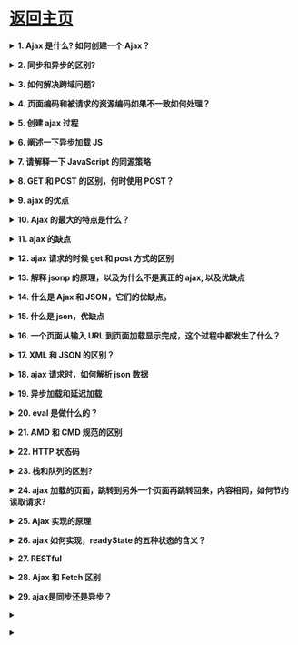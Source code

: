 # [返回主页](https://github.com/yisainan/web-interview/blob/master/README.md)

<b><details><summary>1. Ajax 是什么? 如何创建一个 Ajax？</summary></b>

参考答案：Ajax 全称是 asychronous javascript and xml，可以说是已有技术的组合，主要用来实现客户端与服务器端的异步交互，实现页面的局部刷新。

基本步骤 4 步走：（创建对象、建立连接、发送数据、接收数据）

解析：

```

    1：我要创建一个XMLHttpRequest 对象。
    var xhr=new XMLHttpRequest() 创建对象

    2：我要发送请求，我要跟服务器建立一个连接。

    xhr.open("type 提交方式", "url  提交的地址")

    2.1:如果是post请求，需要设置请求头

    xhr.setRequestHeader("Content-Type","application/x-www-form-urlencoded");

    3：我要发送数据给服务器。

    如果说是get 请求，请求的数据在地址的后面。
    xhr.send() 发送数据，这一步不能省略

    4：接收服务器的数据。
        服务端返回数据会调用一个回调函数。
        通过回调函数去接收数据.
    xhr.onreadystatechange=function(){
            if(xhr.readyState==4){ 响应完成了
                    if(xhr.status==200){ //响应成功了
                          responseText 属性接收服务端返回的数据.
                    }
            }
    }

```

[参与互动](https://github.com/yisainan/web-interview/issues/62)

</details>

<b><details><summary>2. 同步和异步的区别?</summary></b>

参考答案：同步：阻塞的；异步：非阻塞的。

解析：

同步：阻塞的

举例：张三叫李四去吃饭，李四一直忙得不停，张三一直等着，直到李四忙完两个人一块去吃饭；

浏览器向服务器请求数据，服务器比较忙，浏览器一直等着（页面白屏），直到服务器返回数据，浏览器才能显示页面。

异步：非阻塞的

举例：张三叫李四去吃饭，李四在忙，张三说了一声然后自己就去吃饭了，李四忙完后自己去吃；

​浏览器向服务器请求数据，服务器比较忙，浏览器可以自如的干原来的事情（显示页面），服务器返回数据的时候通知浏览器一声，浏览器把返回的数据再渲染到页面，局部更新。

[参与互动](https://github.com/yisainan/web-interview/issues/63)

</details>

<b><details><summary>3. 如何解决跨域问题?</summary></b>

参考答案：

1. jsonp ，允许 script 加载第三方资源
2. 反向代理（nginx 服务内部配置 Access-Control-Allow-Origin \*）
3. cors 前后端协作设置请求头部，Access-Control-Allow-Origin 等头部信息
4. iframe 嵌套通讯，postmessage

解析：

理解跨域的概念：协议、域名、端口都相同才同域，否则都是跨域

[参考](https://zhuanlan.zhihu.com/p/41479807)
[跨域资源共享 CORS 阮一峰](http://www.ruanyifeng.com/blog/2016/04/cors.html)

[参与互动](https://github.com/yisainan/web-interview/issues/64)

</details>

<b><details><summary>4. 页面编码和被请求的资源编码如果不一致如何处理？</summary></b>

参考答案：get 请求中的中文需要 encodeURIComponent 编码处理，post 请求不需要进行编码

[参与互动](https://github.com/yisainan/web-interview/issues/65)

</details>

<b><details><summary>5. 创建 ajax 过程</summary></b>

参考答案：

1. 创建 XMLHttpRequest 对象,也就是创建一个异步调用对象

2. 创建一个新的 HTTP 请求,并指定该 HTTP 请求的方法、URL 及验证信息

3. 设置响应 HTTP 请求状态变化的函数

4. 发送 HTTP 请求

5. 获取异步调用返回的数据

6. 使用 JavaScript 和 DOM 实现局部刷新

[参与互动](https://github.com/yisainan/web-interview/issues/66)

</details>

<b><details><summary>6. 阐述一下异步加载 JS</summary></b>

参考答案：

1. 异步加载的方案： 动态插入 script 标签

2. 通过 ajax 去获取 js 代码，然后通过 eval 执行

3. script 标签上添加 defer 或者 async 属性

4. 创建并插入 iframe，让它异步执行 js

[参与互动](https://github.com/yisainan/web-interview/issues/67)

</details>

<b><details><summary>7. 请解释一下 JavaScript 的同源策略</summary></b>

参考答案：同源策略是客户端脚本（尤其是 Javascript）的重要的安全度量标准。它最早出自 Netscape Navigator2. 0，其目的是防止某个文档或脚本从多个不同源装载。所谓同源指的是：协议，域名，端口相同，同源策略是一种安全协议，指一段脚本只能读取来自同一来源的窗口和文档的属性。

[参与互动](https://github.com/yisainan/web-interview/issues/68)

</details>

<b><details><summary>8. GET 和 POST 的区别，何时使用 POST？</summary></b>

参考答案：

GET：一般用于信息获取，使用 URL 传递参数，对所发送信息的数量也有限制，一般在 2000 个字符，有的浏览器是 8000 个字符

POST：一般用于修改服务器上的资源，对所发送的信息没有限制

在以下情况中，请使用 POST 请求：

1. 无法使用缓存文件（更新服务器上的文件或数据库）

2. 向服务器发送大量数据（POST 没有数据量限制）

3. 发送包含未知字符的用户输入时，POST 比 GET 更稳定也更可靠

[参与互动](https://github.com/yisainan/web-interview/issues/69)

</details>

<b><details><summary>9. ajax 的优点</summary></b>

参考答案：

1. 页面无刷新更新数据：Ajax最大优点就是能在不刷新整个页面的前提下与服务器通信维护数据。这使得Web应用程序更为迅捷地响应用户交互，并避免了在网络上发送那些没有改变的信息，减少用户等待时间，带来非常好的用户体验；
2. 异步与服务器通信：Ajax使用异步方式与服务器通信，不需要打断用户的操作，具有更加迅速的响应能力。优化了Browser和Server之间的沟通，减少不必要的数据传输、时间及降低网络上数据流量；
3. 前端和后端负载平衡：Ajax可以把以前一些服务器负担的工作转嫁到客户端，利用客户端闲置的能力来处理，减轻服务器和带宽的负担，节约空间和宽带租用成本。并且减轻服务器的负担，Ajax的原则是“按需取数据”，可以最大程度的减少冗余请求和响应对服务器造成的负担，提升站点性能；
4. 基于标准被广泛支持：Ajax基于标准化的并被广泛支持的技术，不需要下载浏览器插件或者小程序，但需要客户允许JavaScript在浏览器上执行。随着Ajax的成熟，一些简化Ajax使用方法的程序库也相继问世。同样，也出现了另一种辅助程序设计的技术，为那些不支持JavaScript的用户提供替代功能；
5. 界面与应用分离：Ajax使Web中的界面与应用分离（也可以说是数据与呈现分离），有利于分工合作、减少非技术人员对页面的修改造成的WEB应用程序错误、提高效率、也更加适用于现在的发布系统。

[参与互动](https://github.com/yisainan/web-interview/issues/70)

</details>

<b><details><summary>10. Ajax 的最大的特点是什么？</summary></b>

参考答案：

* Ajax 可以实现异步通信效果，实现页面局部刷新，带来更好的用户体验；
* 按需获取数据，节约带宽资源；

[参与互动](https://github.com/yisainan/web-interview/issues/71)

</details>

<b><details><summary>11. ajax 的缺点</summary></b>

参考答案：

1. Ajax干掉了Back和History功能，即对浏览器机制的破坏：在动态更新页面的情况下，用户无法回到前一个页面状态，因为浏览器仅能记忆历史记录中的静态页面。一个被完整读入的页面与一个已经被动态修改过的页面之间的差别非常微妙；用户通常会希望单击后退按钮能够取消他们的前一次操作，但是在Ajax应用程序中，这将无法实现的 ，后退按钮是一个标准的web站点的重要功能，但是它没法和js进行很好的合作。这是Ajax所带来的一个比较严重的问题；
2. Ajax的安全问题：Ajax技术给用户带来很好的用户体验的同时也对IT企业带来了新的安全威胁，Ajax技术就如同对企业数据建立了一个直接通道。这使得开发者在不经意间会暴露比以前更多的数据和服务器逻辑。Ajax的逻辑可以对客户端的安全扫描技术隐藏起来，允许黑客从远端服务器上建立新的攻击。还有Ajax也难以避免一些已知的安全弱点，诸如跨站点脚步攻击、SQL注入攻击和基于Credentials的安全漏洞等等；
3. 对搜索引擎支持较弱：对搜索引擎的支持比较弱。如果使用不当，Ajax会增大网络数据的流量，从而降低整个系统的性能；
4. 破坏程序的异常处理机制：至少从目前看来，像Ajax.dll，Ajaxpro.dll这些Ajax框架是会破坏程序的异常机制的；
5. 违背URL和资源定位的初衷：我给你一个URL地址，如果采用了Ajax技术，也许你在该URL地址下面看到的和我在这个URL地址下看到的内容是不同的。这个和资源定位的初衷是相背离的；
6. Ajax不能很好支持移动设备：一些手持设备（如手机、PDA等）现在还不能很好的支持Ajax；
7. 客户端过肥，太多客户端代码造成开发上的成本：编写复杂、容易出错；冗余代码比较多（层层包含js文件是Ajax的通病，再加上以往的很多服务端代码现在放到了客户端）；破坏了Web的原有标准；
8. 如果用户禁用了JS，网站就取不到数据。

[参与互动](https://github.com/yisainan/web-interview/issues/72)

</details>

<b><details><summary>12. ajax 请求的时候 get 和 post 方式的区别</summary></b>

参考答案：

get 一般用来进行查询操作，url 地址有长度限制，请求的参数都暴露在 url 地址当中，如果传递中文参数，需要自己进行编码操作，安全性较低。

post 请求方式主要用来提交数据，没有数据长度的限制，提交的数据内容存在于 http 请求体中，数据不会暴漏在 url 地址中。

[参与互动](https://github.com/yisainan/web-interview/issues/73)

</details>

<b><details><summary>13. 解释 jsonp 的原理，以及为什么不是真正的 ajax, 以及优缺点</summary></b>

参考答案：

1. jsonp 是用来解决跨域获取数据的一种解决方案，具体是通过动态创建 script 标签，然后通过标签的 src 属性获取 js 文件中的 js 脚本，该脚本的内容是一个函数调用，参数就是服务器返回的数据，为了处理这些返回的数据，需要事先在页面定义好回调函数，本质上使用的并不是 ajax 技术

2. 优缺点

* jsonp 优点:

  + 完美解决在测试或者开发中获取不同域下的数据, 用户传递一个 callback 参数给服务端，然后服务端返回数据时会将这个 callback 参数作为函数名来包裹住 JSON 数据，这样客户端就可以随意定制自己的函数来自动处理返回数据了。简单来说数据的格式没有发生很大变化

* jsonp 缺点:

  + 1. jsonp 只支持 get 请求而不支持 post 请求, 也即是说如果想传给后台一个 json 格式的数据, 此时问题就来了, 浏览器会报一个 http 状态码 415 错误, 告诉你请求格式不正确, 这让我很蛋疼(在登录注册中需要给后台传一大串数据), 如果都用参数的形式拼接在 url 后面的话不太现实, 后台取值也会显得繁琐, 
  + 2. 在登录模块中需要用到 session 来判断当前用户的登录状态, 这时候由于是跨域的原因, 前后台的取到的 session 是不一样的, 那么就不能就行 session 来判断. 
  + 3. 由于 jsonp 存在安全性问题(不知 qq 空间的跨域是怎么解决的, 还是另有高招?)，后来考虑到上面的一系列问题, 采用的是后台进行设置允许跨域请求(但还是存在缺陷的, 实质上还是跨域, 如上面说的 session 问题). Header set Access-Control-Allow-Origin \*为了防止 XSS 攻击我们的服务器， 我们可以限制域，比如 Access-Control-Allow-Origin: http://blog.csdn.net

[参与互动](https://github.com/yisainan/web-interview/issues/74)

</details>

<b><details><summary>14. 什么是 Ajax 和 JSON，它们的优缺点。</summary></b>

参考答案：

* Ajax 是全称是 asynchronous JavaScript andXML，即异步 JavaScript 和 xml，用于在 Web 页面中实现异步数据交互，实现页面局部刷新。

  + 优点：可以使得页面不重载全部内容的情况下加载局部内容，降低数据传输量，避免用户不断刷新或者跳转页面，提高用户体验

  + 缺点：对搜索引擎不友好；要实现 ajax 下的前后退功能成本较大；可能造成请求数的增加跨域问题限制；

* JSON 是一种轻量级的数据交换格式，ECMA 的一个子集

  + 优点：轻量级、易于人的阅读和编写，便于机器（JavaScript）解析，支持复合数据类型（数组、对象、字符串、数字）

[参与互动](https://github.com/yisainan/web-interview/issues/75)

</details>

<b><details><summary>15. 什么是 json，优缺点</summary></b>

参考答案：

JSON (JavaScript Object Notation)

优点:

1. 数据格式比较简单, 易于读写, 格式都是压缩的, 占用带宽小
2. 易于解析这种语言, 客户端 javascript 可以简单的通过 eval()进行 JSON 数据的读取搜索
3. 支持多种语言, 包括 ActionScript, C, C#, ColdFusion, Java, JavaScript, Perl, php, Python, Ruby 等语言服务器端语言, 便于服务器端的解析
4. 在 PHP 世界, 已经有 PHP-JSON 和 JSON-PHP 出现了, 便于 PHP 序列化后的程序直接调用. PHP 服务器端的对象、数组等能够直接生 JSON 格式, 便于客户端的访问提取. 另外 PHP 的 PEAR 类已经提出了支持 (http://pear.php.net/pepr/pepr-proposal-show.php?id=198)
5. 因为 JSON 格式能够直接为服务器端代码使用, 大大简化了服务器端和客户端的代码开发量, 但是完成的任务不变, 且易于维护

缺点:

1. 没有 XML 格式这么推广的深入人心和使用广泛, 没有 XML 那么通用性
2. JSON 格式目前在 Web Service 中推广还属于初级阶段 PS: 据说 Google 的 Ajax 是使用 JSON+模板 做的

[参与互动](https://github.com/yisainan/web-interview/issues/76)

</details>

<b><details><summary>16. 一个页面从输入 URL 到页面加载显示完成，这个过程中都发生了什么？</summary></b>

参考答案：

1. 浏览器地址栏输入 url

2. 浏览器会先查看浏览器缓存--系统缓存--路由缓存，如有存在缓存，就直接显示。如果没有，接着第三步

3. 域名解析（DNS）获取相应的 ip

4. 浏览器向服务器发起 tcp 连接，与浏览器建立 tcp 三次握手

5. 握手成功，浏览器向服务器发送 http 请求，请求数据包

6. 服务器请求数据，将数据返回到浏览器

7. 浏览器接收响应，读取页面内容，解析 html 源码，生成 DOM 树

8. 解析 css 样式. 浏览器渲染，js 交互绑定多个域名，数量不限；

[参与互动](https://github.com/yisainan/web-interview/issues/77)

</details>

<b><details><summary>17. XML 和 JSON 的区别？</summary></b>

参考答案：

(1). 数据体积方面。

JSON 相对于 XML 来讲，数据的体积小，传递的速度更快些。

(2). 数据交互方面。

JSON 与 JavaScript 的交互更加方便，更容易解析处理，更好的数据交互。

(3). 数据描述方面。

JSON 对数据的描述性比 XML 较差。

(4). 传输速度方面。

JSON 的速度要远远快于 XML。

[参与互动](https://github.com/yisainan/web-interview/issues/78)

</details>

<b><details><summary>18. ajax 请求时，如何解析 json 数据</summary></b>

参考答案：使用 eval() 或者 JSON. parse() 鉴于安全性考虑，推荐使用 JSON. parse()更靠谱，对数据的安全性更好。

[参与互动](https://github.com/yisainan/web-interview/issues/79)

</details>

<b><details><summary>19. 异步加载和延迟加载</summary></b>

参考答案：

1. 异步加载的方案： 动态插入 script 标签

2. 通过 ajax 去获取 js 代码，然后通过 eval 执行

3. script 标签上添加 defer 或者 async 属性

4. 创建并插入 iframe，让它异步执行 js

5. 延迟加载：有些 js 代码并不是页面初始化的时候就立刻需要的，而稍后的某些情况才需要的。

[参与互动](https://github.com/yisainan/web-interview/issues/80)

</details>

<b><details><summary>20. eval 是做什么的？</summary></b>

参考答案：它的功能是把对应的字符串解析成 JS 代码并运行；

解析：应该避免使用 eval，不安全，非常耗性能（2 次，一次解析成 js 语句，一次执行）。

[参与互动](https://github.com/yisainan/web-interview/issues/81)

</details>

<b><details><summary>21. AMD 和 CMD 规范的区别</summary></b>

参考答案：

1. 对于依赖的模块，AMD 是提前执行，CMD 是延迟执行

2. CMD 推崇依赖就近，AMD 推崇依赖前置

[参与互动](https://github.com/yisainan/web-interview/issues/82)

</details>

<b><details><summary>22. HTTP 状态码</summary></b>

参考答案：

100 ? Continue ? 继续，一般在发送 post 请求时，已发送了 http header 之后服务端将返回此信息，表示确认，之后发送具体参数信息

200 ? OK ? 正常返回信息

201 ? Created ? 请求成功并且服务器创建了新的资源

202 ? Accepted ? 服务器已接受请求，但尚未处理

301 ? Moved Permanently ? 请求的网页已永久移动到新位置。

302 Found ? 临时性重定向。

303 See Other ? 临时性重定向，且总是使用 GET 请求新的 URI。

304 ? Not Modified ? 自从上次请求后，请求的网页未修改过。

400 Bad Request ? 服务器无法理解请求的格式，客户端不应当尝试再次使用相同的内容发起请求。

401 Unauthorized ? 请求未授权。

403 Forbidden ? 禁止访问。

404 Not Found ? 找不到如何与 URI 相匹配的资源。

500 Internal Server Error ? 最常见的服务器端错误。

503 Service Unavailable 服务器端暂时无法处理请求（可能是过载或维护）。

[参与互动](https://github.com/yisainan/web-interview/issues/83)

</details>

<b><details><summary>23. 栈和队列的区别?</summary></b>

参考答案：

* 栈的插入和删除操作都是在一端进行的，而队列的操作却是在两端进行的。
* 队列先进先出，栈先进后出。
* 栈只允许在表尾一端进行插入和删除，而队列只允许在表尾一端进行插入，在表头一端进行删除

拓展：

栈和堆的区别？

栈区（stack）—    由编译器自动分配释放，存放函数的参数值，局部变量的值等。

堆区（heap）—    一般由程序员分配释放，若程序员不释放，程序结束时可能由 OS 回收。

堆（数据结构）：堆可以被看成是一棵树，如：堆排序；

栈（数据结构）：一种先进后出的数据结构。

[参与互动](https://github.com/yisainan/web-interview/issues/84)

</details>

<b><details><summary>24. ajax 加载的页面，跳转到另外一个页面再跳转回来，内容相同，如何节约读取请求?</summary></b>

参考答案：后台做缓存，读取缓存里面的数据、CDN

[参与互动](https://github.com/yisainan/web-interview/issues/85)

</details>

<b><details><summary>25. Ajax 实现的原理</summary></b>

参考答案：浏览器提供的 XMLHttpRequest 对象

[参与互动](https://github.com/yisainan/web-interview/issues/86)

</details>

<b><details><summary>26. ajax 如何实现，readyState 的五种状态的含义？</summary></b>

参考答案：

* 0 － （未初始化）还没有调用 send()方法
* 1 － （载入）已调用 send()方法，正在发送请求
* 2 － （载入完成）send()方法执行完成，已经接收到全部响应内容
* 3 － （交互）正在解析响应内容
* 4 － （完成）响应内容解析完成，可以在客户端调用了

解析：

(0)未初始化

此阶段确认 XMLHttpRequest 对象是否创建，并为调用 open()方法进行未初始化作好准备。值为 0 表示对象已经存在，否则浏览器会报错－－对象不存在。

(1)载入

此阶段对 XMLHttpRequest 对象进行初始化，即调用 open()方法，根据参数(method, url, true)完成对象状态的设置。并调用 send()方法开始向服务端发送请求。值为 1 表示正在向服务端发送请求。

(2)载入完成

此阶段接收服务器端的响应数据。但获得的还只是服务端响应的原始数据，并不能直接在客户端使用。值为 2 表示已经接收完全部响应数据。并为下一阶段对数据解析作好准备。

(3)交互

此阶段解析接收到的服务器端响应数据。即根据服务器端响应头部返回的 MIME 类型把数据转换成能通过 responseBody、responseText 或 responseXML 属性存取的格式，为在客户端调用作好准备。状态 3 表示正在解析数据。

(4)完成

此阶段确认全部数据都已经解析为客户端可用的格式，解析已经完成。值为 4 表示数据解析完毕，可以通过 XMLHttpRequest 对象的相应属性取得数据。

[参考](https://blog.csdn.net/u011565547/article/details/78979030)

[参与互动](https://github.com/yisainan/web-interview/issues/87)

</details>

<b><details><summary>27. RESTful</summary></b>

参考答案：REST 指的是一组架构约束条件和原则。满足这些约束条件和原则的应用程序或设计就是 RESTful。

* GET<br>

  get 方法在 Rest 中主要用于获取资源，能够发送参数，不过有限制，且参数都会以? 开头的形 式附加在 URL 尾部。
  规范的 get 方法处理器应该是幂等的，也就是说对一个资源不论发送多少次 get 请求都不会更改数据或造成破坏。

* POST<br>

  post 方法在 Rest 请求中主要用于添加资源，参数信息存放在请求报文的消息体中相对安全，且可发送较大信息

* PUT<br>

  put 方法在 Rest 中主要用于更新资源，因为大多数浏览器不支持 put 和 delete，会自动将 put 和 delete 请求转化为 get 和 post. 因此为了使用 put 和 delete 方法, 
  需要以 post 发送请求，在表单中使用隐藏域发送真正的请求。
  put 方法的参数是同 post 一样是存放在消息中的，同样具有安全性，可发送较大信息。
  put 方法是幂等的，对同一 URL 资源做出的同一数据的任意次 put 请求其对数据的改变都是一致的。

* DELETE<br>

  Delete 在 Rest 请求中主要用于删除资源，因为大多数浏览器不支持 put 和 delete，会自动将 put 和 delete 请求转化为 get 和 post。
  因此为了使用 put 和 delete 方法, 需要以 post 发送请求，在表单中使用隐藏域发送真正的请求。
  Delete 方法的参数同 post 一样存放在消息体中, 具有安全性，可发送较大信息 Delete 方法是幂等的，不论对同一个资源进行多少次 delete 请求都不会破坏数据

解析：[参考](https://blog.csdn.net/jnshu_it/article/details/80203696)

[参与互动](https://github.com/yisainan/web-interview/issues/88)

</details>

<b><details><summary>28. Ajax 和 Fetch 区别</summary></b>

参考答案：

* ajax 是使用 XMLHttpRequest 对象发起的，但是用起来很麻烦，所以 ES6 新规范就有了 fetch，fetch 发一个请求不用像 ajax 那样写一大堆代码。
* 使用 fetch 无法取消一个请求，这是因为 fetch 基于 Promise，而 Promise 无法做到这一点。
* 在默认情况下，fetch 不会接受或者发送 cookies
* fetch 没有办法原生监测请求的进度，而 XMLHttpRequest 可以
* fetch 只对网络请求报错，对 400，500 都当做成功的请求，需要封装去处理
* fetch 由于是 ES6 规范，兼容性上比不上 XMLHttpRequest

[参与互动](https://github.com/yisainan/web-interview/issues/89)

</details>

<b><details><summary>29. ajax是同步还是异步？</summary></b>

参考答案：可以同步也可以异步，jquery默认为异步，也推荐异步执行。可通过async: true修改。

</details>

<b><details><summary></summary></b>

参考答案：

</details>

<b><details><summary></summary></b>

参考答案：

</details>
